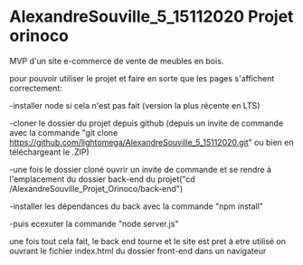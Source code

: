 # AlexandreSouville_5_15112020 Projet orinoco


MVP d'un site e-commerce de vente de meubles en bois.

pour pouvoir utiliser le projet et faire en sorte que les pages s'affichent correctement:

  -installer node si cela n'est pas fait (version la plus récente en LTS)
  
  -cloner le dossier du projet depuis github (depuis un invite de commande avec la commande "git clone https://github.com/lightomega/AlexandreSouville_5_15112020.git" ou bien en téléchargeant le .ZIP)
  
  -une fois le dossier cloné ouvrir un invite de commande et se rendre à l'emplacement du dossier back-end du projet("cd <chemin vers le dossier>/AlexandreSouville_Projet_Orinoco/back-end")
  
  -installer les dépendances du back avec la commande "npm install"
  
  -puis ecexuter la commande "node server.js"
 
une fois tout cela fait, le back end tourne et le site est pret à etre utilisé on ouvrant le fichier index.html du dossier front-end dans un navigateur

